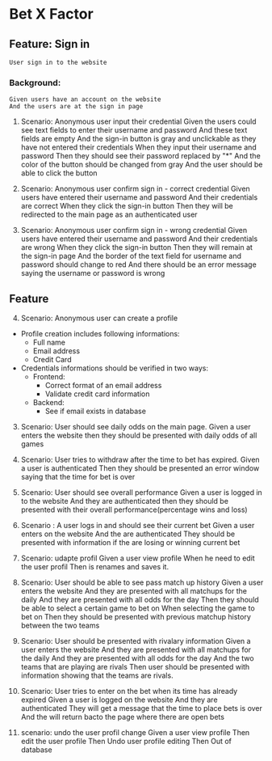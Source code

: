 # Bet X Factor

## Feature: Sign in
    User sign in to the website

### Background:
    Given users have an account on the website
    And the users are at the sign in page
    
1. Scenario: Anonymous user input their credential
    Given the users could see text fields to enter their username and password
    And these text fields are empty
    And the sign-in button is gray and unclickable as they have not entered their credentials
    When they input their username and password
    Then they should see their password replaced by "*"
    And the color of the button should be changed from gray
    And the user should be able to click the button
    
2. Scenario: Anonymous user confirm sign in - correct credential
    Given users have entered their username and password
    And their credentials are correct
    When they click the sign-in button
    Then they will be redirected to the main page as an authenticated user

3. Scenario: Anonymous user confirm sign in - wrong credential
    Given users have entered their username and password
    And their credentials are wrong
    When they click the sign-in button
    Then they will remain at the sign-in page
    And the border of the text field for username and password should change to red
    And there should be an error message saying the username or password is wrong


## Feature
4. Scenario: Anonymous user can create a profile


- Profile creation includes following informations:
  - Full name
  - Email address
  - Credit Card
- Credentials informations should be verified in two ways:
  - Frontend:
    - Correct format of an email address
    - Validate credit card information
  - Backend:
    - See if email exists in database


3. Scenario: User should see daily odds on the main page.
    Given a user enters the website 
    then they should be presented with daily odds of all games

4. Scenario: User tries to withdraw after the time to bet has expired.
    Given a user is authenticated
    Then they should be presented an error window saying that the time for bet is over

5. Scenario: User should see overall performance
    Given a user is logged in to the  website 
    And they are authenticated
    then they should be presented with their overall performance(percentage wins and loss)

6. Scenario : A user logs in and should see their current bet 
    Given a user enters on the website
    And the are authenticated
    They should be presented with information if the are losing or winning current bet
    

7. Scenario: udapte profil 
 Given a user view profile
 When he need to edit the user profil
 Then is renames and saves it.
 


8. Scenario: User should be able to see pass match up history
Given a user enters the website 
And they are presented with all matchups for the daily
And they are presented with all odds for the day
Then they should be able to select a certain game to bet on 
When selecting the game to bet on 
Then they should be presented with previous matchup history between the two teams


9. Scenario: User should be presented with rivalary information
Given a user enters the website 
And they are presented with all matchups for the daily
And they are presented with all odds for the day
And the two teams that are playing are rivals
Then user should be presented with information showing that the teams are rivals.


10. Scenario: User tries to enter on the bet when its time has already expired 
    Given a user is logged on the website
    And they are authenticated
    They will get a message  that the time to place bets is over
    And the will return bacto the page where there are open bets

11. scenario: undo the user profil change
Given a user view profile
Then edit the user profile
Then Undo user profile editing 
Then Out of database
